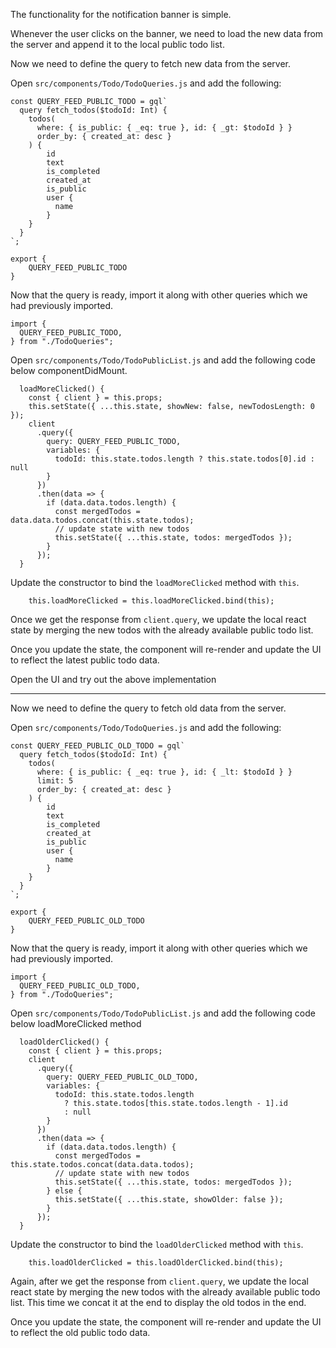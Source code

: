 The functionality for the notification banner is simple.

Whenever the user clicks on the banner, we need to load the new data from the server and append it to the local public todo list.

Now we need to define the query to fetch new data from the server.

Open `src/components/Todo/TodoQueries.js` and add the following:

```
const QUERY_FEED_PUBLIC_TODO = gql`
  query fetch_todos($todoId: Int) {
    todos(
      where: { is_public: { _eq: true }, id: { _gt: $todoId } }
      order_by: { created_at: desc }
    ) {
        id
        text
        is_completed
        created_at
        is_public
        user {
          name 
        }
    }
  }
`;

export {
    QUERY_FEED_PUBLIC_TODO
}
```

Now that the query is ready, import it along with other queries which we had previously imported.

```
import {
  QUERY_FEED_PUBLIC_TODO,
} from "./TodoQueries";
```

Open `src/components/Todo/TodoPublicList.js` and add the following code below componentDidMount.

```
  loadMoreClicked() {
    const { client } = this.props;
    this.setState({ ...this.state, showNew: false, newTodosLength: 0 });
    client
      .query({
        query: QUERY_FEED_PUBLIC_TODO,
        variables: {
          todoId: this.state.todos.length ? this.state.todos[0].id : null
        }
      })
      .then(data => {
        if (data.data.todos.length) {
          const mergedTodos = data.data.todos.concat(this.state.todos);
          // update state with new todos
          this.setState({ ...this.state, todos: mergedTodos });
        }
      });
  }
```

Update the constructor to bind the `loadMoreClicked` method with `this`.

```
    this.loadMoreClicked = this.loadMoreClicked.bind(this);
```

Once we get the response from `client.query`, we update the local react state by merging the new todos with the already available public todo list.

Once you update the state, the component will re-render and update the UI to reflect the latest public todo data.

Open the UI and try out the above implementation

<insert image>


---

Now we need to define the query to fetch old data from the server.

Open `src/components/Todo/TodoQueries.js` and add the following:

```
const QUERY_FEED_PUBLIC_OLD_TODO = gql`
  query fetch_todos($todoId: Int) {
    todos(
      where: { is_public: { _eq: true }, id: { _lt: $todoId } }
      limit: 5
      order_by: { created_at: desc }
    ) {
        id
        text
        is_completed
        created_at
        is_public
        user {
          name 
        }
    }
  }
`;

export {
    QUERY_FEED_PUBLIC_OLD_TODO
}
```

Now that the query is ready, import it along with other queries which we had previously imported.

```
import {
  QUERY_FEED_PUBLIC_OLD_TODO,
} from "./TodoQueries";
```

Open `src/components/Todo/TodoPublicList.js` and add the following code below loadMoreClicked method

```
  loadOlderClicked() {
    const { client } = this.props;
    client
      .query({
        query: QUERY_FEED_PUBLIC_OLD_TODO,
        variables: {
          todoId: this.state.todos.length
            ? this.state.todos[this.state.todos.length - 1].id
            : null
        }
      })
      .then(data => {
        if (data.data.todos.length) {
          const mergedTodos = this.state.todos.concat(data.data.todos);
          // update state with new todos
          this.setState({ ...this.state, todos: mergedTodos });
        } else {
          this.setState({ ...this.state, showOlder: false });
        }
      });
  }
```

Update the constructor to bind the `loadOlderClicked` method with `this`.

```
    this.loadOlderClicked = this.loadOlderClicked.bind(this);
```

Again, after we get the response from `client.query`, we update the local react state by merging the new todos with the already available public todo list. This time we concat it at the end to display the old todos in the end.

Once you update the state, the component will re-render and update the UI to reflect the old public todo data.








